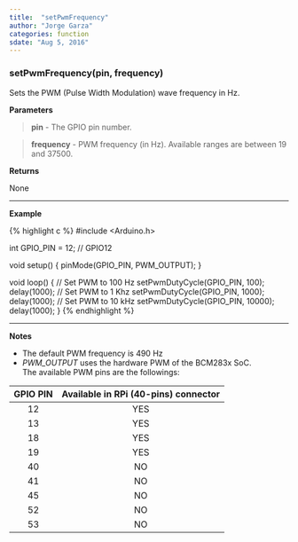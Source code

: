 ```yaml
---
title:  "setPwmFrequency"
author: "Jorge Garza"
categories: function
sdate: "Aug 5, 2016"
---
```


### setPwmFrequency(pin, frequency)

Sets the PWM (Pulse Width Modulation) wave frequency in Hz.

**Parameters**

> **pin** - The GPIO pin number.

> **frequency** - PWM frequency (in Hz). Available ranges are between 19 and 37500.

**Returns**

None

____________________

**Example**

{% highlight c %}
#include <Arduino.h>

int GPIO_PIN = 12; // GPIO12

void setup() {
	pinMode(GPIO_PIN, PWM_OUTPUT);
}

void loop() {
	// Set PWM to 100 Hz
	setPwmDutyCycle(GPIO_PIN, 100); 
	delay(1000);
	// Set PWM to 1 Khz
	setPwmDutyCycle(GPIO_PIN, 1000); 
	delay(1000);
	// Set PWM to 10 kHz
	setPwmDutyCycle(GPIO_PIN, 10000); 
	delay(1000);
}
{% endhighlight %}

____________________

**Notes**

- The default PWM frequency is 490 Hz
- *PWM_OUTPUT* uses the hardware PWM of the BCM283x SoC.  
The available PWM pins are the followings:

| GPIO PIN | Available in RPi (40-pins) connector |
|:------:|:-----------:|
|   12   |		YES |
|   13   |		YES |
|   18   | 		YES |
|   19	 |		YES |
|   40	 |		NO  |
|   41	 |		NO  |
|   45   | 		NO  |
|   52   | 		NO  |
|   53   | 		NO  |





